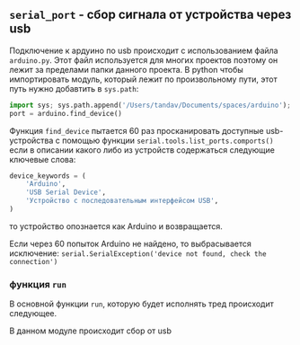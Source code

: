 ## `serial_port` - сбор сигнала от устройства через usb

Подключение к ардуино по usb происходит с использованием файла `arduino.py`. Этот файл используется для многих проектов поэтому он лежит за пределами папки данного проекта. 
В python чтобы импортировать модуль, который лежит по произвольному пути, этот путь нужно добавтить в `sys.path`:

```py
import sys; sys.path.append('/Users/tandav/Documents/spaces/arduino'); import arduino
port = arduino.find_device()
```

Функция `find_device` пытается 60 раз просканировать доступные usb-устройства c помощью функции `serial.tools.list_ports.comports()` если в описании какого либо из устройств содержаться следующие ключевые слова: 

```py
device_keywords = (
    'Arduino',
    'USB Serial Device',
    'Устройство с последовательным интерфейсом USB',
)
```
то устройство опознается как Arduino и возвращается. 

Если через 60 попыток Arduino не найдено, то выбрасывается исключение: `serial.SerialException('device not found, check the connection')`


### функция `run`
В основной функции `run`, которую будет исполнять тред происходит следующее.

В данном модуле происходит сбор от usb 
